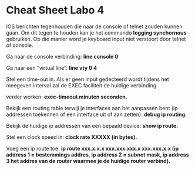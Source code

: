 # Cheat Sheet Labo 4

IOS berichten tegenhouden die naar de console of telnet zouden kunnen gaan. Om dit tegen te houden kan je het commando **logging
synchornous** gebruiken. Op die manier word je keyboard input niet verstoort door telnet of console.

Ga naar de console verbinding: **line console 0**

Ga naar een “virtual line”: **line vty 0 4**

Stel een time-out in. Als er geen input gedecteerd wordt tijdens het meegeven interval zal de EXEC faciliteit de huidige verbinding

verder werken: **exec-timeout minuten seconden.**

Bekijk een routing table terwijl je interfaces aan het aanpassen bent (ip addressen toekennen of een interface uit of aan zetten): **debug
ip routing.**

Bekijk de huidige ip addressen van een bepaald device: **show ip route.**

Stel een clock speed in: **clock rate XXXXX (in bytes).**

Voeg een ip route toe: **ip route xxx.x.x.x xxx.xxx.xxx.x xxx.xxx.x.x (ip address 1 = bestemmings addres, ip address 2 = subnet mask, ip
address 3 het addres van de router waarmee je de huidige router verbind).**

